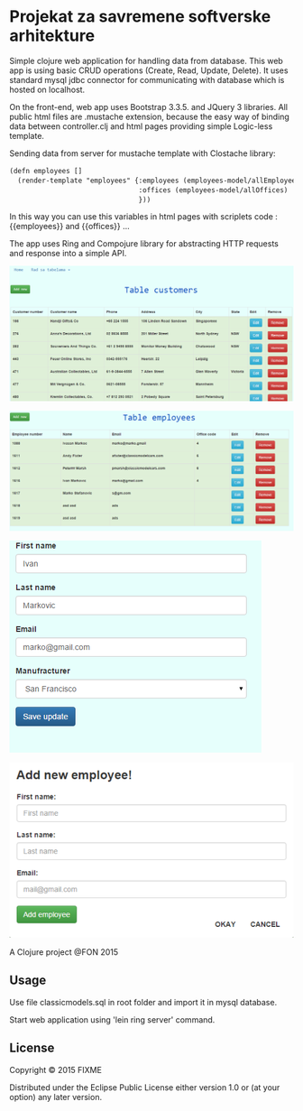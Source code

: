 # Projekat za savremene softverske arhitekture

Simple clojure web application for handling data from database. This web app is using basic CRUD operations (Create, Read, Update, Delete). It uses standard mysql jdbc connector for communicating with database which is hosted on localhost.

On the front-end, web app uses Bootstrap 3.3.5. and JQuery 3 libraries.
All public html files are .mustache extension, because the easy way of binding data between controller.clj and html pages providing simple Logic-less template.

Sending data from server for mustache template with Clostache library:


```html
(defn employees []
  (render-template "employees" {:employees (employees-model/allEmployees)
                                :offices (employees-model/allOffices)
                                }))
```

In this way you can use this variables in html pages with scriplets code :
{{employees}} and {{offices}} ...

The app uses Ring and Compojure library for abstracting HTTP requests and response into a simple API.

![Alt text](resources/public/img/customers.png?raw=true "Customers table")

![Alt text](resources/public/img/employees.png?raw=true "Employees table")

![Alt text](resources/public/img/edit.png?raw=true "Edit employee")

![Alt text](resources/public/img/insert.png?raw=true "Insert employee")

A Clojure project @FON 2015

## Usage

Use file classicmodels.sql in root folder and import it in mysql database.

Start web application using 'lein ring server' command.

## License

Copyright © 2015 FIXME

Distributed under the Eclipse Public License either version 1.0 or (at
your option) any later version.
